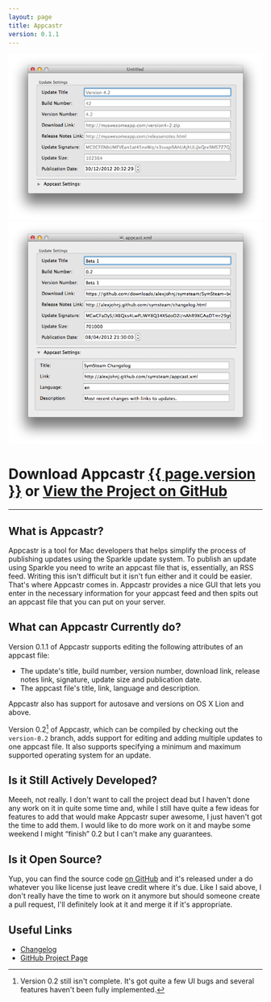 ```yaml
---
layout: page
title: Appcastr
version: 0.1.1
---
```


<div id="screenshot-carousel">
    <div class="screenshot first"><div class="sprite-icons-appcastr-icon-256"></div></div>
	<div class="screenshot">
	    <img src="images/appcastr-screenshot-1.png" />
	</div>
	<div class="screenshot">
		<img src="images/appcastr-screenshot-2.png" />
	</div>
</div>

<div id="project-header-links">
	<h1> Download Appcastr <a href="https://github.com/downloads/alexjohnj/appcastr/Appcastr-0.1.1.zip">{{ page.version }}</a> or <a href="https://github.com/alexjohnj/appcastr"> View the Project on GitHub</a></h1>
</div>

---

## What is Appcastr?

Appcastr is a tool for Mac developers that helps simplify the process of publishing updates using the Sparkle update system. To publish an update using Sparkle you need to write an appcast file that is, essentially, an RSS feed. Writing this isn't difficult but it isn't fun either and it could be easier. That's where Appcastr comes in. Appcastr provides a nice GUI that lets you enter in the necessary information for your appcast feed and then spits out an appcast file that you can put on your server. 

## What can Appcastr Currently do?

Version 0.1.1 of Appcastr supports editing the following attributes of an appcast file:

- The update's title, build number, version number, download link, release notes link, signature, update size and publication date.
- The appcast file's title, link, language and description.

Appcastr also has support for autosave and versions on OS X Lion and above. 

Version 0.2[^1] of Appcastr, which can be compiled by checking out the `version-0.2` branch, adds support for editing and adding multiple updates to one appcast file. It also supports specifying a minimum and maximum supported operating system for an update. 

## Is it Still Actively Developed?

Meeeh, not really. I don't want to call the project dead but I haven't done any work on it in quite some time and, while I still have quite a few ideas for features to add that would make Appcastr super awesome, I just haven't got the time to add them. I would like to do more work on it and maybe some weekend I might “finish” 0.2 but I can't make any guarantees. 

## Is it Open Source?

Yup, you can find the source code [on GitHub][github-project-page] and it's released under a do whatever you like license just leave credit where it's due. Like I said above, I don't really have the time to work on it anymore but should someone create a pull request, I'll definitely look at it and merge it if it's appropriate.  

## Useful Links

- [Changelog][changelog]
- [GitHub Project Page][github-project-page]

[^1]: Version 0.2 still isn't complete. It's got quite a few UI bugs and several features haven't been fully implemented.

[changelog]: http://alexjohnj.github.com/appcastr/changelog.html
[github-project-page]: https://github.com/alexjohnj/appcastr
[application-download-link]: https://github.com/downloads/alexjohnj/appcastr/Appcastr-0.1.1.zip
